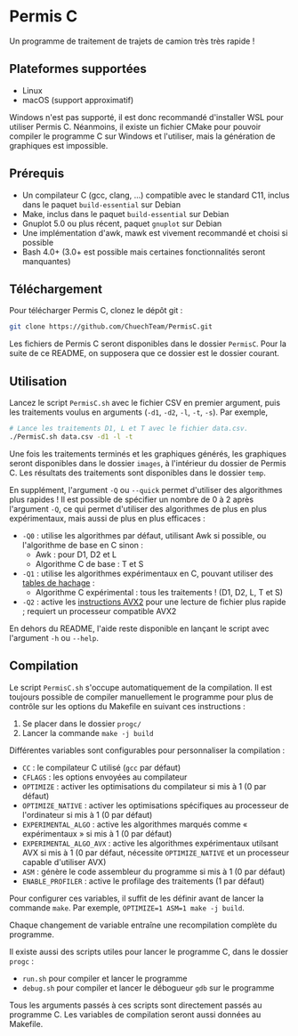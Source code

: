 # Permis C
Un programme de traitement de trajets de camion très très rapide !

## Plateformes supportées
- Linux
- macOS (support approximatif)

Windows n'est pas supporté, il est donc recommandé d'installer WSL pour utiliser Permis C. 
Néanmoins, il existe un fichier CMake pour pouvoir compiler le programme C sur Windows et l'utiliser, mais la génération
de graphiques est impossible.

## Prérequis
- Un compilateur C (gcc, clang, ...) compatible avec le standard C11, inclus dans le paquet `build-essential` sur Debian
- Make, inclus dans le paquet `build-essential` sur Debian
- Gnuplot 5.0 ou plus récent, paquet `gnuplot` sur Debian
- Une implémentation d'awk, mawk est vivement recommandé et choisi si possible
- Bash 4.0+ (3.0+ est possible mais certaines fonctionnalités seront manquantes)

## Téléchargement
Pour télécharger Permis C, clonez le dépôt git :
```bash
git clone https://github.com/ChuechTeam/PermisC.git
```

Les fichiers de Permis C seront disponibles dans le dossier `PermisC`. 
Pour la suite de ce README, on supposera que ce dossier est le dossier courant.

## Utilisation

Lancez le script `PermisC.sh` avec le fichier CSV en premier argument, 
puis les traitements voulus en arguments (`-d1`, `-d2`, `-l`, `-t`, `-s`). Par exemple,

```bash
# Lance les traitements D1, L et T avec le fichier data.csv.
./PermisC.sh data.csv -d1 -l -t
```

Une fois les traitements terminés et les graphiques générés, les graphiques seront disponibles dans le dossier `images`, 
à l'intérieur du dossier de Permis C. Les résultats des traitements sont disponibles dans le dossier `temp`.

En supplément, l'argument `-Q` ou `--quick` permet d'utiliser des algorithmes plus rapides ! Il est possible de spécifier
un nombre de 0 à 2 après l'argument `-Q`, ce qui permet d'utiliser des algorithmes de plus en plus expérimentaux, 
mais aussi de plus en plus efficaces :

- `-Q0` : utilise les algorithmes par défaut, utilisant Awk si possible, ou l'algorithme de base en C sinon :
  - Awk : pour D1, D2 et L
  - Algorithme C de base : T et S
- `-Q1` : utilise les algorithmes expérimentaux en C, pouvant utiliser des [tables de hachage](https://fr.wikipedia.org/wiki/Table_de_hachage) :
  - Algorithme C expérimental : tous les traitements ! (D1, D2, L, T et S)
- `-Q2` : active les [instructions AVX2](https://fr.wikipedia.org/wiki/Advanced_Vector_Extensions)
pour une lecture de fichier plus rapide ; requiert un processeur compatible AVX2

En dehors du README, l'aide reste disponible en lançant le script avec l'argument `-h` ou `--help`.

## Compilation

Le script `PermisC.sh` s'occupe automatiquement de la compilation. Il est
toujours possible de compiler manuellement le programme pour plus de contrôle sur les options du Makefile en suivant
ces instructions :

1. Se placer dans le dossier `progc/`
2. Lancer la commande `make -j build`

Différentes variables sont configurables pour personnaliser la compilation :
- `CC` : le compilateur C utilisé (`gcc` par défaut)
- `CFLAGS` : les options envoyées au compilateur
- `OPTIMIZE` : activer les optimisations du compilateur si mis à 1 (0 par défaut)
- `OPTIMIZE_NATIVE` : activer les optimisations spécifiques au processeur de l'ordinateur si mis à 1 (0 par défaut)
- `EXPERIMENTAL_ALGO` : active les algorithmes marqués comme « expérimentaux » si mis à 1 (0 par défaut)
- `EXPERIMENTAL_ALGO_AVX` : active les algorithmes expérimentaux utilsant AVX si mis à 1 
(0 par défaut, nécessite `OPTIMIZE_NATIVE` et un processeur capable d'utiliser AVX)
- `ASM` : génère le code assembleur du programme si mis à 1 (0 par défaut)
- `ENABLE_PROFILER` : active le profilage des traitements (1 par défaut)

Pour configurer ces variables, il suffit de les définir avant de lancer la commande `make`.
Par exemple, `OPTIMIZE=1 ASM=1 make -j build`.

Chaque changement de variable entraîne une recompilation complète du programme.

Il existe aussi des scripts utiles pour lancer le programme C, dans le dossier `progc` : 
- `run.sh` pour compiler et lancer le programme
- `debug.sh` pour compiler et lancer le débogueur `gdb` sur le programme

Tous les arguments passés à ces scripts sont directement passés au programme C. 
Les variables de compilation seront aussi données au Makefile.
